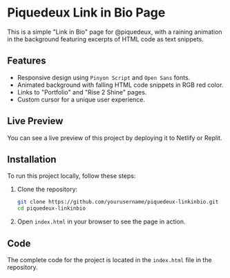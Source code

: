 # Piquedeux Link in Bio Page

This is a simple "Link in Bio" page for @piquedeux, with a raining animation in the background featuring excerpts of HTML code as text snippets.

## Features

- Responsive design using `Pinyon Script` and `Open Sans` fonts.
- Animated background with falling HTML code snippets in RGB red color.
- Links to "Portfolio" and "Rise 2 Shine" pages.
- Custom cursor for a unique user experience.

## Live Preview

You can see a live preview of this project by deploying it to Netlify or Replit.

## Installation

To run this project locally, follow these steps:

1. Clone the repository:
    ```sh
    git clone https://github.com/yourusername/piquedeux-linkinbio.git
    cd piquedeux-linkinbio
    ```

2. Open `index.html` in your browser to see the page in action.

## Code

The complete code for the project is located in the `index.html` file in the repository.
